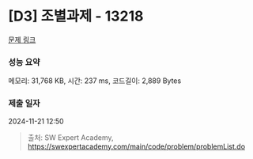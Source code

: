 # [D3] 조별과제 - 13218 

[문제 링크](https://swexpertacademy.com/main/code/problem/problemDetail.do?contestProbId=AXzjvCCq-PwDFASs) 

### 성능 요약

메모리: 31,768 KB, 시간: 237 ms, 코드길이: 2,889 Bytes

### 제출 일자

2024-11-21 12:50



> 출처: SW Expert Academy, https://swexpertacademy.com/main/code/problem/problemList.do
